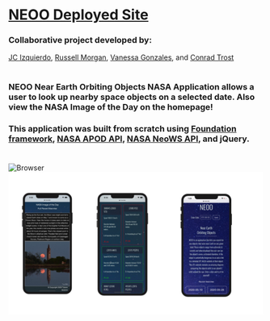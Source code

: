 # [NEOO Deployed Site](https://trost.dev/NEOO)
### Collaborative project developed by:
   [JC Izquierdo](https://github.com/jcizquierdo), 
   [Russell Morgan](https://github.com/rhmorganjr), 
   [Vanessa Gonzales](https://github.com/vxnessa), 
   and [Conrad Trost](https://github.com/retro1967)
#
### NEOO Near Earth Orbiting Objects NASA Application allows a user to look up nearby space objects  on a selected date. Also view the NASA Image of the Day on the homepage!

### This application was built from scratch using [Foundation framework](https://get.foundation), [NASA APOD API](https://api.nasa.gov/), [NASA NeoWS API](https://api.nasa.gov/), and jQuery.
#
<img src="assets/images/readme.png" alt="Browser"/>
<img src="assets/images/threemobile.jpg" alt="Mobile Capture"/>
